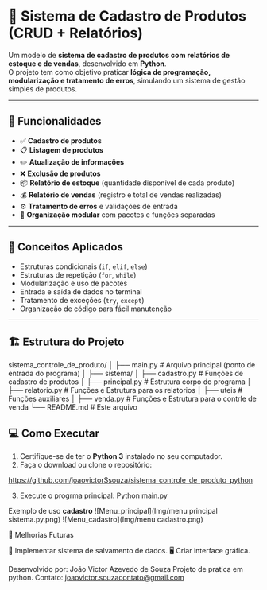 # 🧾 Sistema de Cadastro de Produtos (CRUD + Relatórios)

Um modelo de **sistema de cadastro de produtos com relatórios de estoque e de vendas**, desenvolvido em **Python**.  
O projeto tem como objetivo praticar **lógica de programação, modularização e tratamento de erros**, simulando um sistema de gestão simples de produtos.

---

## 🚀 Funcionalidades

- ✅ **Cadastro de produtos**
- 📋 **Listagem de produtos**
- ✏️ **Atualização de informações**
- ❌ **Exclusão de produtos**
- 📦 **Relatório de estoque** (quantidade disponível de cada produto)
- 💰 **Relatório de vendas** (registro e total de vendas realizadas)
- ⚙️ **Tratamento de erros** e validações de entrada
- 🧩 **Organização modular** com pacotes e funções separadas

---

## 🧠 Conceitos Aplicados

- Estruturas condicionais (`if`, `elif`, `else`)
- Estruturas de repetição (`for`, `while`)
- Modularização e uso de pacotes
- Entrada e saída de dados no terminal
- Tratamento de exceções (`try`, `except`)
- Organização de código para fácil manutenção

---

## 🏗️ Estrutura do Projeto

sistema_controle_de_produto/
│
├── main.py # Arquivo principal (ponto de entrada do programa)
│
├── sistema/
│ ├── cadastro.py # Funções de cadastro de produtos
│ ├── principal.py # Estrutura corpo do programa
│ ├── relatorio.py # Funções e Estrutura para os relatorios
│ ├── uteis # Funções auxiliares
│ ├── venda.py # Funções e Estrutura para o contrle de venda
└── README.md # Este arquivo

## 💻 Como Executar

1. Certifique-se de ter o **Python 3** instalado no seu computador.  
2. Faça o download ou clone o repositório:

https://github.com/joaovictorSsouza/sistema_controle_de_produto_python

3. Execute o progrma principal:
Python main.py

Exemplo de uso **cadastro**
![Menu_principal](Img/menu principal sistema.py.png)
![Menu_cadastro](Img/menu cadastro.png)

🔧 Melhorias Futuras

💾 Implementar sistema de salvamento de dados.
🖥️ Criar interface gráfica.

Desenvolvido por: João Victor Azevedo de Souza
Projeto de pratica em python.
Contato: joaovictor.souzacontato@gmail.com